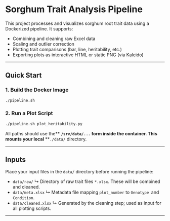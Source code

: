 # Sorghum Trait Analysis Pipeline

This project processes and visualizes sorghum root trait data using a Dockerized pipeline. It supports:

- Combining and cleaning raw Excel data
- Scaling and outlier correction
- Plotting trait comparisons (bar, line, heritability, etc.)
- Exporting plots as interactive HTML or static PNG (via Kaleido)

---

## Quick Start

### 1. Build the Docker Image

```bash
./pipeline.sh
```

### 2. Run a Plot Script

```bash
./pipeline.sh plot_heritability.py
```

All paths should use the** **`/srv/data/...` form inside the container. This mounts your local** **`./data/` directory.

---

## Inputs

Place your input files in the `data/` directory before running the pipeline:

* `data/raw/`
  ↳ Directory of raw trait files `*.xlsx`. These will be combined and cleaned.
* `data/meta.xlsx`
  ↳ Metadata file mapping `plot_number` to `Genotype `and `Condition`.
* `data/cleaned.xlsx`
  ↳ Generated by the cleaning step; used as input for all plotting scripts.

---

